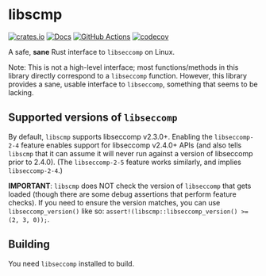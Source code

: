 # libscmp

[![crates.io](https://img.shields.io/crates/v/libscmp.svg)](https://crates.io/crates/libscmp)
[![Docs](https://docs.rs/libscmp/badge.svg)](https://docs.rs/libscmp)
[![GitHub Actions](https://github.com/cptpcrd/libscmp/workflows/CI/badge.svg?branch=master&event=push)](https://github.com/cptpcrd/libscmp/actions?query=workflow%3ACI+branch%3Amaster+event%3Apush)
[![codecov](https://codecov.io/gh/cptpcrd/libscmp/branch/master/graph/badge.svg)](https://codecov.io/gh/cptpcrd/libscmp)

A safe, **sane** Rust interface to `libseccomp` on Linux.

Note: This is not a high-level interface; most functions/methods in this library directly correspond to a `libseccomp` function. However, this library provides a sane, usable interface to `libseccomp`, something that seems to be lacking.

## Supported versions of `libseccomp`

By default, `libscmp` supports libseccomp v2.3.0+. Enabling the `libseccomp-2-4` feature enables support for libseccomp v2.4.0+ APIs (and also tells `libscmp` that it can assume it will never run against a version of libseccomp prior to 2.4.0). (The `libseccomp-2-5` feature works similarly, and implies `libseccomp-2-4`.)

**IMPORTANT**: `libscmp` does NOT check the version of `libseccomp` that gets loaded (though there are some debug assertions that perform feature checks). If you need to ensure the version matches, you can use `libseccomp_version()` like so: `assert!(libscmp::libseccomp_version() >= (2, 3, 0));`.

## Building

You need `libseccomp` installed to build.
